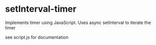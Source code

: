 # setInterval-timer

Implements timer using JavaScript.
Uses async setInterval to iterate the timer

see script.js for documentation
